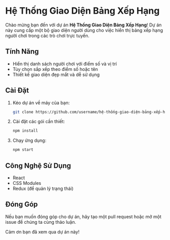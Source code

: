 # Hệ Thống Giao Diện Bảng Xếp Hạng

Chào mừng bạn đến với dự án **Hệ Thống Giao Diện Bảng Xếp Hạng**! Dự án này cung cấp một bộ giao diện người dùng cho việc hiển thị bảng xếp hạng người chơi trong các trò chơi trực tuyến.

## Tính Năng
- Hiển thị danh sách người chơi với điểm số và vị trí
- Tùy chọn sắp xếp theo điểm số hoặc tên
- Thiết kế giao diện đẹp mắt và dễ sử dụng

## Cài Đặt
1. Kéo dự án về máy của bạn:
   ```bash
   git clone https://github.com/username/hệ-thống-giao-diện-bảng-xếp-hạng.git
   ```
2. Cài đặt các gói cần thiết:
   ```bash
   npm install
   ```
3. Chạy ứng dụng:
   ```bash
   npm start
   ```

## Công Nghệ Sử Dụng
- React
- CSS Modules
- Redux (để quản lý trạng thái)

## Đóng Góp
Nếu bạn muốn đóng góp cho dự án, hãy tạo một pull request hoặc mở một issue để chúng ta cùng thảo luận.

Cảm ơn bạn đã xem qua dự án này!